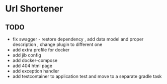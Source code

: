 # Url Shortener

## TODO
- fix swagger - restore dependency , add data model and proper description , change plugin to different one
- add extra profile for docker
- add jib config
- add docker-compose
- add 404 html page
- add exception handler
- add testcontainer to application test and move to a separate gradle task